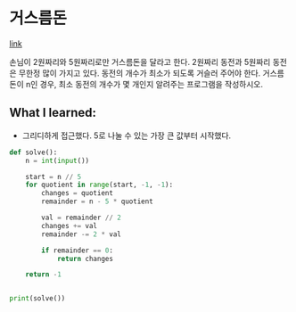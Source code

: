 # 거스름돈

[link](https://www.acmicpc.net/problem/14916)

손님이 2원짜리와 5원짜리로만 거스름돈을 달라고 한다. 2원짜리 동전과 5원짜리 동전은 무한정 많이 가지고 있다. 동전의 개수가 최소가 되도록 거슬러 주어야 한다. 거스름돈이 n인 경우, 최소 동전의 개수가 몇 개인지 알려주는 프로그램을 작성하시오.

## What I learned:

- 그리디하게 접근했다. 5로 나눌 수 있는 가장 큰 값부터 시작했다.

```python
def solve():
    n = int(input())

    start = n // 5
    for quotient in range(start, -1, -1):
        changes = quotient
        remainder = n - 5 * quotient

        val = remainder // 2
        changes += val
        remainder -= 2 * val

        if remainder == 0:
            return changes

    return -1


print(solve())
```
